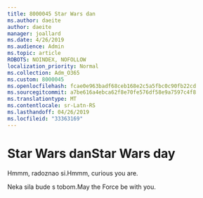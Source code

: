 ```yaml
---
title: 8000045 Star Wars dan
ms.author: daeite
author: daeite
manager: joallard
ms.date: 4/26/2019
ms.audience: Admin
ms.topic: article
ROBOTS: NOINDEX, NOFOLLOW
localization_priority: Normal
ms.collection: Adm_O365
ms.custom: 8000045
ms.openlocfilehash: fcae0e963badf68ceb168e2c5a5fbc0c90fb22cd
ms.sourcegitcommit: a7be616a4ebca62f8e70fe576df58e9a7597c4f8
ms.translationtype: MT
ms.contentlocale: sr-Latn-RS
ms.lasthandoff: 04/26/2019
ms.locfileid: "33363169"
---
```

# <a name="star-wars-day"></a><span data-ttu-id="c7261-102">Star Wars dan</span><span class="sxs-lookup"><span data-stu-id="c7261-102">Star Wars day</span></span>

<span data-ttu-id="c7261-103">Hmmm, radoznao si.</span><span class="sxs-lookup"><span data-stu-id="c7261-103">Hmmm, curious you are.</span></span>

<span data-ttu-id="c7261-104">Neka sila bude s tobom.</span><span class="sxs-lookup"><span data-stu-id="c7261-104">May the Force be with you.</span></span>
